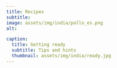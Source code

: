 ```yaml
---
title: Recipes
subtitle: 
image: assets/img/india/pollo_es.png
alt: 

caption:
  title: Getting ready
  subtitle: Tips and hints
  thumbnail: assets/img/india/ready.jpg
---
```


